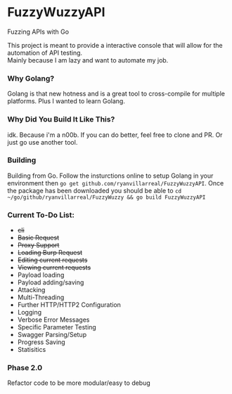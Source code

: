 # FuzzyWuzzyAPI
Fuzzing APIs with Go


This project is meant to provide a interactive console that will allow for the automation of API testing.  
Mainly because I am lazy and want to automate my job. 


### Why Golang?
Golang is that new hotness and is a great tool to cross-compile for multiple platforms.  Plus I wanted to learn Golang.  

### Why Did You Build It Like This?
idk.  Because i'm a n00b.  If you can do better, feel free to clone and PR.  Or just go use another tool.  

### Building
Building from Go.  Follow the insturctions online to setup Golang in your environment
then `go get github.com/ryanvillarreal/FuzzyWuzzyAPI`.  Once the package has been downloaded
you should be able to `cd ~/go/github/ryanvillarreal/FuzzyWuzzy && go build FuzzyWuzzyAPI`


### Current To-Do List:
* ~~cli~~
* ~~Basic Request~~
* ~~Proxy Support~~
* ~~Loading Burp Request~~
* ~~Editing current requests~~
* ~~Viewing current requests~~
* Payload loading
* Payload adding/saving
* Attacking
* Multi-Threading
* Further HTTP/HTTP2 Configuration
* Logging
* Verbose Error Messages
* Specific Parameter Testing
* Swagger Parsing/Setup
* Progress Saving
* Statisitics


### Phase 2.0
Refactor code to be more modular/easy to debug
